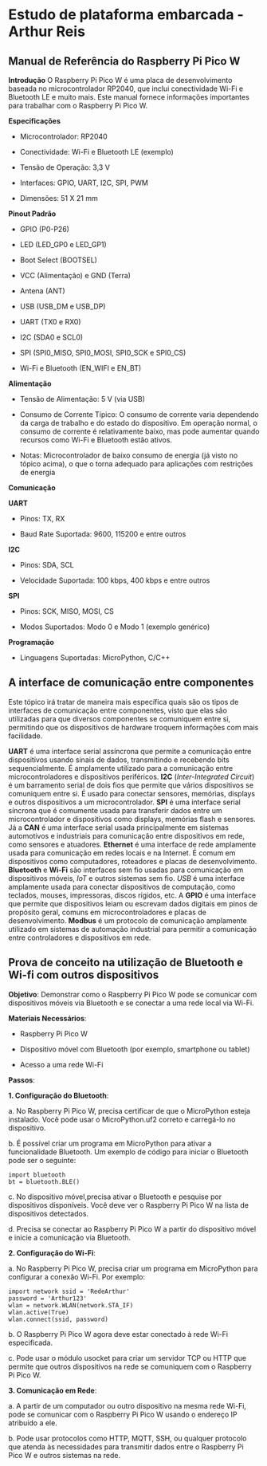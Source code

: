 # Estudo de plataforma embarcada - Arthur Reis

## Manual de Referência do Raspberry Pi Pico W
**Introdução**
O Raspberry Pi Pico W é uma placa de desenvolvimento baseada no microcontrolador RP2040, que inclui conectividade Wi-Fi e Bluetooth LE e muito mais. Este manual fornece informações importantes para trabalhar com o Raspberry Pi Pico W.

**Especificações**

- Microcontrolador: RP2040

- Conectividade: Wi-Fi e Bluetooth LE (exemplo)

- Tensão de Operação: 3,3 V

- Interfaces: GPIO, UART, I2C, SPI, PWM

- Dimensões: 51 X 21 mm

 **Pinout Padrão**
 
- GPIO (P0-P26)

- LED (LED_GP0 e LED_GP1)

- Boot Select (BOOTSEL)

- VCC (Alimentação) e GND (Terra)

- Antena (ANT)

- USB (USB_DM e USB_DP)

- UART (TX0 e RX0)

- I2C (SDA0 e SCL0)

- SPI (SPI0_MISO, SPI0_MOSI, SPI0_SCK e SPI0_CS)

- Wi-Fi e Bluetooth (EN_WIFI e EN_BT)

**Alimentação**

- Tensão de Alimentação: 5 V (via USB)

- Consumo de Corrente Típico: O consumo de corrente varia dependendo da carga de trabalho e do estado do dispositivo. Em operação normal, o consumo de corrente é relativamente baixo, mas pode aumentar quando recursos como Wi-Fi e Bluetooth estão ativos.

- Notas: Microcontrolador de baixo consumo de energia (já visto no tópico acima), o que o torna adequado para aplicações com restrições de energia

**Comunicação**

**UART**

- Pinos: TX, RX

- Baud Rate Suportada: 9600, 115200 e entre outros

**I2C**

- Pinos: SDA, SCL

- Velocidade Suportada: 100 kbps, 400 kbps e entre outros

**SPI**

- Pinos: SCK, MISO, MOSI, CS

- Modos Suportados: Modo 0 e Modo 1 (exemplo genérico)

**Programação**

- Linguagens Suportadas: MicroPython, C/C++

## A interface de comunicação entre componentes
Este tópico irá tratar de maneira mais específica quais são os tipos de interfaces de comunicação entre componentes, visto que elas são utilizadas para que diversos componentes se comuniquem entre si, permitindo que os dispositivos de hardware troquem informações com mais facilidade.

**UART** é uma interface serial assíncrona que permite a comunicação entre dispositivos usando sinais de dados, transmitindo e recebendo bits sequencialmente. É amplamente utilizado para a comunicação entre microcontroladores e dispositivos periféricos. **I2C** (_Inter-Integrated Circuit_) é um barramento serial de dois fios que permite que vários dispositivos se comuniquem entre si. É usado para conectar sensores, memórias, displays e outros dispositivos a um microcontrolador. **SPI** é uma interface serial síncrona que é comumente usada para transferir dados entre um microcontrolador e dispositivos como displays, memórias flash e sensores. Já a **CAN** é uma interface serial usada principalmente em sistemas automotivos e industriais para comunicação entre dispositivos em rede, como sensores e atuadores. **Ethernet** é uma interface de rede amplamente usada para comunicação em redes locais e na Internet. É comum em dispositivos como computadores, roteadores e placas de desenvolvimento. **Bluetooth** e **Wi-Fi** são interfaces sem fio usadas para comunicação em dispositivos móveis, _IoT_ e outros sistemas sem fio. _USB_ é uma interface amplamente usada para conectar dispositivos de computação, como teclados, mouses, impressoras, discos rígidos, etc. A **GPIO** é uma interface que permite que dispositivos leiam ou escrevam dados digitais em pinos de propósito geral, comuns em microcontroladores e placas de desenvolvimento. **Modbus** é um protocolo de comunicação amplamente utilizado em sistemas de automação industrial para permitir a comunicação entre controladores e dispositivos em rede.

## Prova de conceito na utilização de Bluetooth e Wi-fi com outros dispositivos
**Objetivo**: Demonstrar como o Raspberry Pi Pico W pode se comunicar com dispositivos móveis via Bluetooth e se conectar a uma rede local via Wi-Fi.

**Materiais Necessários**:

- Raspberry Pi Pico W

- Dispositivo móvel com Bluetooth (por exemplo, smartphone ou tablet)

- Acesso a uma rede Wi-Fi

**Passos**:

**1. Configuração do Bluetooth**:

a. No Raspberry Pi Pico W, precisa certificar de que o MicroPython esteja instalado. Você pode usar o MicroPython.uf2 correto e carregá-lo no dispositivo.

b. É possível criar um programa em MicroPython para ativar a funcionalidade Bluetooth. Um exemplo de código para iniciar o Bluetooth pode ser o seguinte:
```
import bluetooth
bt = bluetooth.BLE()
```
c. No dispositivo móvel,precisa ativar o Bluetooth e pesquise por dispositivos disponíveis. Você deve ver o Raspberry Pi Pico W na lista de dispositivos detectados.

d. Precisa se conectar ao Raspberry Pi Pico W a partir do dispositivo móvel e inicie a comunicação via Bluetooth.

**2. Configuração do Wi-Fi**:

a. No Raspberry Pi Pico W, precisa criar um programa em MicroPython para configurar a conexão Wi-Fi. Por exemplo:
```
import network ssid = 'RedeArthur'
password = 'Arthur123' 
wlan = network.WLAN(network.STA_IF) 
wlan.active(True) 
wlan.connect(ssid, password)
```
b. O Raspberry Pi Pico W agora deve estar conectado à rede Wi-Fi especificada.

c. Pode usar o módulo usocket para criar um servidor TCP ou HTTP que permite que outros dispositivos na rede se comuniquem com o Raspberry Pi Pico W.

**3. Comunicação em Rede**:

a. A partir de um computador ou outro dispositivo na mesma rede Wi-Fi, pode se comunicar com o Raspberry Pi Pico W usando o endereço IP atribuído a ele.

b. Pode usar protocolos como HTTP, MQTT, SSH, ou qualquer protocolo que atenda às necessidades para transmitir dados entre o Raspberry Pi Pico W e outros sistemas na rede.



